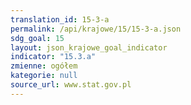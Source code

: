 ```yaml
---
translation_id: 15-3-a
permalink: /api/krajowe/15/15-3-a.json
sdg_goal: 15
layout: json_krajowe_goal_indicator
indicator: "15.3.a"
zmienne: ogółem
kategorie: null
source_url: www.stat.gov.pl
---
```

